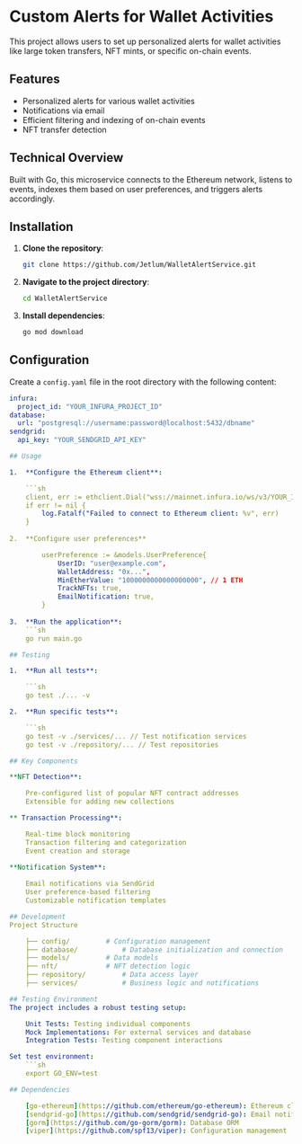 # Custom Alerts for Wallet Activities

This project allows users to set up personalized alerts for wallet activities like large token transfers, NFT mints, or specific on-chain events.

## Features

- Personalized alerts for various wallet activities
- Notifications via email
- Efficient filtering and indexing of on-chain events
- NFT transfer detection

## Technical Overview

Built with Go, this microservice connects to the Ethereum network, listens to events, indexes them based on user preferences, and triggers alerts accordingly.

## Installation

1. **Clone the repository**:
    ```sh
    git clone https://github.com/Jetlum/WalletAlertService.git
    ```

2. **Navigate to the project directory**:
    ```sh
    cd WalletAlertService
    ```

3. **Install dependencies**:
    ```sh
    go mod download
    ```

## Configuration

Create a `config.yaml` file in the root directory with the following content:

```yaml
infura:
  project_id: "YOUR_INFURA_PROJECT_ID"
database:
  url: "postgresql://username:password@localhost:5432/dbname"
sendgrid:
  api_key: "YOUR_SENDGRID_API_KEY"

## Usage

1.  **Configure the Ethereum client**:

	```sh
	client, err := ethclient.Dial("wss://mainnet.infura.io/ws/v3/YOUR_INFURA_PROJECT_ID")
	if err != nil {
		log.Fatalf("Failed to connect to Ethereum client: %v", err)
	}
	
2.	**Configure user preferences**

		userPreference := &models.UserPreference{
			UserID: "user@example.com",
			WalletAddress: "0x...",
			MinEtherValue: "1000000000000000000", // 1 ETH
			TrackNFTs: true,
			EmailNotification: true,
		}
 
3.  **Run the application**:
	```sh
	go run main.go

## Testing

1.  **Run all tests**:

	```sh
	go test ./... -v

2.  **Run specific tests**:

	```sh
	go test -v ./services/... // Test notification services
	go test -v ./repository/... // Test repositories

## Key Components

**NFT Detection**:

	Pre-configured list of popular NFT contract addresses
	Extensible for adding new collections

** Transaction Processing**:

	Real-time block monitoring
	Transaction filtering and categorization
	Event creation and storage
 
**Notification System**:

	Email notifications via SendGrid
	User preference-based filtering
	Customizable notification templates

## Development
Project Structure

	├── config/			# Configuration management
	├── database/			# Database initialization and connection
	├── models/			# Data models
	├── nft/			# NFT detection logic
	├── repository/			# Data access layer
	├── services/			# Business logic and notifications

## Testing Environment
The project includes a robust testing setup:

	Unit Tests: Testing individual components
	Mock Implementations: For external services and database
	Integration Tests: Testing component interactions

Set test environment:
	```sh
	export GO_ENV=test

## Dependencies

	[go-ethereum](https://github.com/ethereum/go-ethereum): Ethereum client
	[sendgrid-go](https://github.com/sendgrid/sendgrid-go): Email notifications
	[gorm](https://github.com/go-gorm/gorm): Database ORM
	[viper](https://github.com/spf13/viper): Configuration management